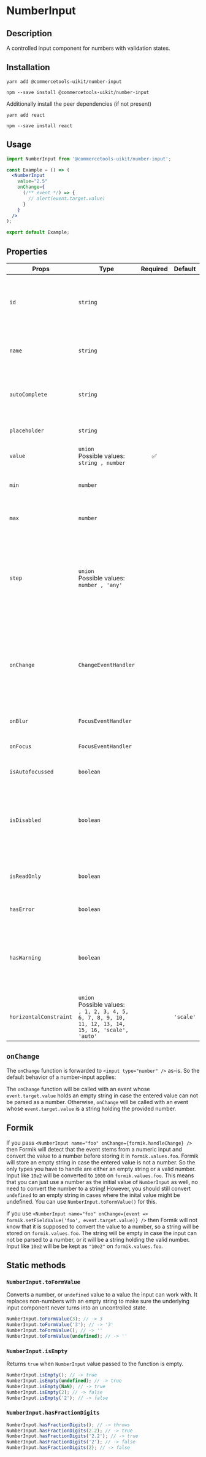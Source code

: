 <!-- THIS IS AN AUTOGENERATED FILE. DO NOT EDIT THIS FILE DIRECTLY. -->
<!-- This file is created by the `yarn generate-readme` script. -->

# NumberInput

## Description

A controlled input component for numbers with validation states.

## Installation

```
yarn add @commercetools-uikit/number-input
```

```
npm --save install @commercetools-uikit/number-input
```

Additionally install the peer dependencies (if not present)

```
yarn add react
```

```
npm --save install react
```

## Usage

```jsx
import NumberInput from '@commercetools-uikit/number-input';

const Example = () => (
  <NumberInput
    value="2.5"
    onChange={
      (/** event */) => {
        // alert(event.target.value)
      }
    }
  />
);

export default Example;
```

## Properties

| Props                  | Type                                                                                                        | Required | Default   | Description                                                                                                                                     |
| ---------------------- | ----------------------------------------------------------------------------------------------------------- | :------: | --------- | ----------------------------------------------------------------------------------------------------------------------------------------------- |
| `id`                   | `string`                                                                                                    |          |           | Used as HTML id property. An id is auto-generated when it is not specified.                                                                     |
| `name`                 | `string`                                                                                                    |          |           | Used as HTML name of the input component. property                                                                                              |
| `autoComplete`         | `string`                                                                                                    |          |           | Used as HTML `autocomplete` of the input component. property                                                                                    |
| `placeholder`          | `string`                                                                                                    |          |           | Placeholder text for the input                                                                                                                  |
| `value`                | `union`<br/>Possible values:<br/>`string , number`                                                          |    ✅    |           | Value of the input component.                                                                                                                   |
| `min`                  | `number`                                                                                                    |          |           | Value is used as `min` property on input field                                                                                                  |
| `max`                  | `number`                                                                                                    |          |           | Value is used as `max` property on input field                                                                                                  |
| `step`                 | `union`<br/>Possible values:<br/>`number , 'any'`                                                           |          |           | Value is used as `step` property on input field&#xA;<br />&#xA;Use the value `any` for inputs which accept an unpredictable amount of decimals. |
| `onChange`             | `ChangeEventHandler`                                                                                        |          |           | Called with an event containing the new value. Required when input is not read only. Parent should pass it back as value.                       |
| `onBlur`               | `FocusEventHandler`                                                                                         |          |           | Called when input is blurred                                                                                                                    |
| `onFocus`              | `FocusEventHandler`                                                                                         |          |           | Called when input is focused                                                                                                                    |
| `isAutofocussed`       | `boolean`                                                                                                   |          |           | Focus the input on initial render                                                                                                               |
| `isDisabled`           | `boolean`                                                                                                   |          |           | Indicates that the input cannot be modified (e.g not authorized, or changes currently saving).                                                  |
| `isReadOnly`           | `boolean`                                                                                                   |          |           | Indicates that the field is displaying read-only content                                                                                        |
| `hasError`             | `boolean`                                                                                                   |          |           | Indicates that input has errors                                                                                                                 |
| `hasWarning`           | `boolean`                                                                                                   |          |           | Control to indicate on the input if there are selected values that are potentially invalid                                                      |
| `horizontalConstraint` | `union`<br/>Possible values:<br/>`, 1, 2, 3, 4, 5, 6, 7, 8, 9, 10, 11, 12, 13, 14, 15, 16, 'scale', 'auto'` |          | `'scale'` | Horizontal size limit of the input fields.                                                                                                      |

## `onChange`

The `onChange` function is forwarded to `<input type="number" />` as-is. So the default behavior of a number-input applies:

The `onChange` function will be called with an event whose `event.target.value` holds an empty string in case the entered value can not be parsed as a number. Otherwise, `onChange` will be called with an event whose `event.target.value` is a string holding the provided number.

## Formik

If you pass `<NumberInput name="foo" onChange={formik.handleChange} />` then Formik will detect that the event stems from a numeric input and convert the value to a number before storing it in `formik.values.foo`. Formik will store an empty string in case the entered value is not a number. So the only types you have to handle are either an empty string or a valid number. Input like `10e2` will be converted to `1000` on `formik.values.foo`. This means that you can just use a number as the initial value of `NumberInput` as well, no need to convert the number to a string! However, you should still convert `undefined` to an empty string in cases where the inital value might be undefined. You can use `NumberInput.toFormValue()` for this.

If you use `<NumberInput name="foo" onChange={event => formik.setFieldValue('foo', event.target.value)} />` then Formik will not know that it is supposed to convert the value to a number, so a string will be stored on `formik.values.foo`. The string will be empty in case the input can not be parsed to a number, or it will be a string holding the valid number. Input like `10e2` will be be kept as `"10e2"` on `formik.values.foo`.

## Static methods

### `NumberInput.toFormValue`

Converts a number, or `undefined` value to a value the input can work with. It replaces non-numbers with an empty string to make sure the underlying input component never turns into an uncontrolled state.

```js
NumberInput.toFormValue(3); // -> 3
NumberInput.toFormValue('3'); // -> '3'
NumberInput.toFormValue(); // -> ''
NumberInput.toFormValue(undefined); // -> ''
```

### `NumberInput.isEmpty`

Returns `true` when `NumberInput` value passed to the function is empty.

```js
NumberInput.isEmpty(); // -> true
NumberInput.isEmpty(undefined); // -> true
NumberInput.isEmpty(NaN); // -> true
NumberInput.isEmpty(2); // -> false
NumberInput.isEmpty('2'); // -> false
```

### `NumberInput.hasFractionDigits`

```js
NumberInput.hasFractionDigits(); // -> throws
NumberInput.hasFractionDigits(2.2); // -> true
NumberInput.hasFractionDigits('2.2'); // -> true
NumberInput.hasFractionDigits('2'); // -> false
NumberInput.hasFractionDigits(2); // -> false
```
